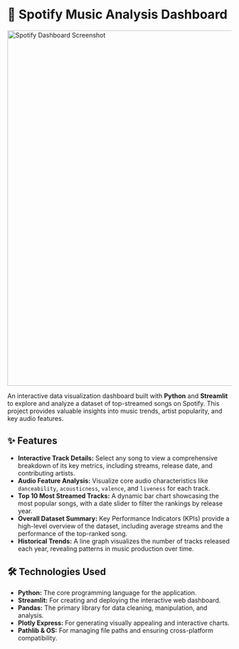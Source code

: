 # 🎵 Spotify Music Analysis Dashboard

<a href="https://your-dashboard-url.com" target="_blank">
  <img src="<path-to-a-screenshot-of-your-dashboard.png>" alt="Spotify Dashboard Screenshot" width="800" />
</a>

An interactive data visualization dashboard built with **Python** and **Streamlit** to explore and analyze a dataset of top-streamed songs on Spotify. This project provides valuable insights into music trends, artist popularity, and key audio features.

## ✨ Features

-   **Interactive Track Details:** Select any song to view a comprehensive breakdown of its key metrics, including streams, release date, and contributing artists.
-   **Audio Feature Analysis:** Visualize core audio characteristics like `danceability`, `acousticness`, `valence`, and `liveness` for each track.
-   **Top 10 Most Streamed Tracks:** A dynamic bar chart showcasing the most popular songs, with a date slider to filter the rankings by release year.
-   **Overall Dataset Summary:** Key Performance Indicators (KPIs) provide a high-level overview of the dataset, including average streams and the performance of the top-ranked song.
-   **Historical Trends:** A line graph visualizes the number of tracks released each year, revealing patterns in music production over time.

## 🛠️ Technologies Used

* **Python:** The core programming language for the application.
* **Streamlit:** For creating and deploying the interactive web dashboard.
* **Pandas:** The primary library for data cleaning, manipulation, and analysis.
* **Plotly Express:** For generating visually appealing and interactive charts.
* **Pathlib & OS:** For managing file paths and ensuring cross-platform compatibility.
